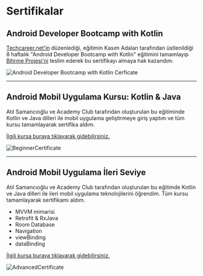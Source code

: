# Sertifikalar

## Android Developer Bootcamp with Kotlin

[Techcareer.net'in](www.techcareer.net) düzenlediği, eğitimin Kasım Adalan tarafından üstlenildiği 8 haftalık "Android Developer Bootcamp with Kotlin" eğitimini tamamlayıp [Bitirme Projesi'ni](https://github.com/metehanie/GraduateProject) teslim ederek bu sertifikayı almaya hak kazandım.

![Android Developer Bootcamp with Kotlin Cerficate](https://raw.githubusercontent.com/metehanie/Certificates/main/Techcareer.png)

---



## Android Mobil Uygulama Kursu: Kotlin & Java

Atıl Samancıoğlu ve Academy Club tarafından oluşturulan bu eğitiminde Kotlin ve Java dilleri ile mobil uygulama geliştirmeye giriş yaptım ve tüm kursu tamamlayarak sertifika aldım.

[İlgili kursa buraya tıklayarak gidebilirsiniz.](https://www.udemy.com/course/android-o-mobil-uygulama-dersi-kotlin-java/)

![BeginnerCertificate](https://raw.githubusercontent.com/metehanie/Certificates/main/Android.jpg)

---


## Android Mobil Uygulama İleri Seviye

Atıl Samancıoğlu ve Academy Club tarafından oluşturulan bu eğitimde Kotlin ve Java dilleri ile ileri mobil uygulama teknolojilerini öğrendim. Tüm kursu tamamlayarak sertifikamı aldım.
- MVVM mimarisi
- Retrofit & RxJava
- Room Database
- Navigation
- viewBinding
- dataBinding

[İlgili kursa buraya tıklayarak gidebilirsiniz.](https://www.udemy.com/course/android-mobil-uygulama-kursu-seviye-2/)

![AdvancedCertificate](https://raw.githubusercontent.com/metehanie/Certificates/main/AndroidAdv.jpg)
